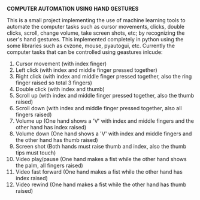 **COMPUTER AUTOMATION USING HAND GESTURES**

This  is a small project implementing the use of machine learning tools to automate the computer tasks such as cursor movements, clicks, double clicks, scroll, change volume, take screen shots, etc; by recognizing the user's hand gestures. This implemented completely in python using the some libraries such as cvzone, mouse, pyautogui, etc. Currently the computer tasks that can be controlled using geastures inlcude:
1. Cursor movement (with index finger)
2. Left click (with index and middle finger pressed together)
3. Right click (with index and middle finger pressed together, also the ring finger raised so total 3 fingers)
4. Double click (with index and thumb)
5. Scroll up (with index and middle finger pressed together, also the thumb raised)
6. Scroll down (with index and middle finger pressed together, also all fingers raised)
7. Volume up (One hand shows a 'V' with index and middle fingers and the other hand has index raised)
8. Volume down (One hand shows a 'V' with index and middle fingers and the other hand has thumb raised)
9. Screen shot (Both hands must raise thumb and index, also the thumb tips must touch)
10. Video play/pause (One hand makes a fist while the other hand shows the palm, all fingers raised)
11. Video fast forward (One hand makes a fist while the other hand has index raised)
12. Video rewind (One hand makes a fist while the other hand has thumb raised)
